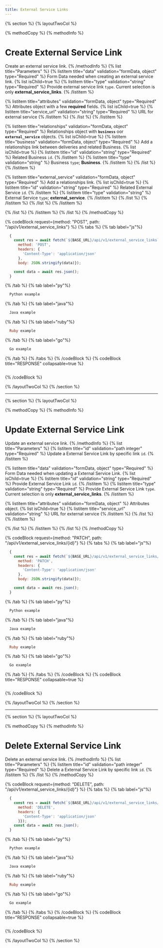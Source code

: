 ```yaml
---
title: External Service Links
---
```

{% section %}
{% layoutTwoCol %}

{% methodCopy %}
{% methodInfo %}
  # Create External Service Link
  Create an external service link.
{% /methodInfo %}
{% list title="Parameters" %}
  {% listitem title="data" validation="formData, object" type="Required" %}
  Form Data needed when creating an external service link.
  {% list isChild=true %}
  {% listitem title="type" validation="string" type="Required" %}
  Provide external service link `type`. Current selection is only **external_service_links**.
  {% /listitem %}

  {% listitem title="attributes" validation="formData, object" type="Required" %}
  Attributes object with a few **required** fields.
  {% list isChild=true %}
  {% listitem title="service_url" validation="string" type="Required" %}
  URL for external service
  {% /listitem %}
  {% /list %}
  {% /listitem %}

  {% listitem title="relationships" validation="formData, object" type="Required" %}
  Relationships object with **`business`** oor **`external_service`** objects.
  {% list isChild=true %}
  {% listitem title="business" validation="formData, object" type="Required" %}
  Add a relationships link between deliveries and related Business.
  {% list isChild=true %}
  {% listitem title="id" validation="string" type="Required" %}
  Related Business `id`.
  {% /listitem %}
  {% listitem title="type" validation="string" %}
  Business `type`; **Business**.
  {% /listitem %}
  {% /list %}
  {% /listitem %}

  {% listitem title="external_service" validation="formData, object" type="Required" %}
  Add a relationships link.
  {% list isChild=true %}
  {% listitem title="id" validation="string" type="Required" %}
  Related External Service `id`.
  {% /listitem %}
  {% listitem title="type" validation="string" %}
  External Service `type`; **external_service**.
  {% /listitem %}
  {% /list %}
  {% /listitem %}
  {% /list %}
  {% /listitem %}

  {% /list %}
  {% /listitem %}
{% /list %}
{% /methodCopy %}

{% codeBlock request={method: "POST", path: "/api/v1/external_service_links"} %}
{% tabs %}
  {% tab label="js"%}
  ```js
    {
      const res = await fetch(`${BASE_URL}/api/v1/external_service_links`, {
        method: 'POST',
        headers: {
          'Content-Type': 'application/json'
        },
        body: JSON.stringify(data)});

      const data = await res.json();
    }
  ```
  {% /tab %}
  {% tab label="py"%}
  ```py
    Python example
  ```
  {% /tab %}
  {% tab label="java"%}
  ```java
    Java example
  ```
  {% /tab %}
  {% tab label="ruby"%}
  ```ruby
    Ruby example
  ```
  {% /tab %}
  {% tab label="go"%}
  ```go
    Go example
  ```
  {% /tab %}
{% /tabs %}
{% /codeBlock %}
{% codeBlock title="RESPONSE" collapsable=true %}
  ```json
  ```
{% /codeBlock %}

{% /layoutTwoCol %}
{% /section %}

- - -

{% section %}
{% layoutTwoCol %}

{% methodCopy %}
{% methodInfo %}
  # Update External Service Link
  Update an external service link.
{% /methodInfo %}
{% list title="Parameters" %}
  {% listitem title="id" validation="path integer" type="Required" %}
  Update a External Service Link by specific link `id`.
  {% /listitem %}

  {% listitem title="data" validation="formData, object" type="Required" %}
  Form Data needed when updating a External Service Link.
  {% list isChild=true %}
  {% listitem title="id" validation="string" type="Required" %}
  Provide External Service Link `id`.
  {% /listitem %}
  {% listitem title="type" validation="string" type="Required" %}
  Provide External Service Link `type`. Current selection is only **external_service_links**.
  {% /listitem %}

  {% listitem title="attributes" validation="formData, object" %}
  Attributes object.
  {% list isChild=true %}
  {% listitem title="service_url" validation="string" %}
  URL for external service
  {% /listitem %}
  {% /list %}
  {% /listitem %}

  {% /list %}
  {% /listitem %}
{% /list %}
{% /methodCopy %}

{% codeBlock request={method: "PATCH", path: "/api/v1/external_service_links/{id}"} %}
{% tabs %}
  {% tab label="js"%}
  ```js
    {
      const res = await fetch(`${BASE_URL}/api/v1/external_service_links/${id}`, {
        method: 'PATCH',
        headers: {
          'Content-Type': 'application/json'
        },
        body: JSON.stringify(data)});

      const data = await res.json();
    }
  ```
  {% /tab %}
  {% tab label="py"%}
  ```py
    Python example
  ```
  {% /tab %}
  {% tab label="java"%}
  ```java
    Java example
  ```
  {% /tab %}
  {% tab label="ruby"%}
  ```ruby
    Ruby example
  ```
  {% /tab %}
  {% tab label="go"%}
  ```go
    Go example
  ```
  {% /tab %}
{% /tabs %}
{% /codeBlock %}
{% codeBlock title="RESPONSE" collapsable=true %}
  ```json
  ```
{% /codeBlock %}

{% /layoutTwoCol %}
{% /section %}

- - -

{% section %}
{% layoutTwoCol %}

{% methodCopy %}
{% methodInfo %}
  # Delete External Service Link
  Delete an external service link.
{% /methodInfo %}
{% list title="Parameters" %}
  {% listitem title="id" validation="path integer" type="Required" %}
  Delete a External Service Link by specific link `id`.
  {% /listitem %}
{% /list %}
{% /methodCopy %}

{% codeBlock request={method: "DELETE", path: "/api/v1/external_service_links/{id}"} %}
{% tabs %}
  {% tab label="js"%}
  ```js
    {
      const res = await fetch(`${BASE_URL}/api/v1/external_service_links/${id}`, {
        method: 'DELETE',
        headers: {
          'Content-Type': 'application/json'
        }});
      const data = await res.json();
    }
  ```
  {% /tab %}
  {% tab label="py"%}
  ```py
    Python example
  ```
  {% /tab %}
  {% tab label="java"%}
  ```java
    Java example
  ```
  {% /tab %}
  {% tab label="ruby"%}
  ```ruby
    Ruby example
  ```
  {% /tab %}
  {% tab label="go"%}
  ```go
    Go example
  ```
  {% /tab %}
{% /tabs %}
{% /codeBlock %}
{% codeBlock title="RESPONSE" collapsable=true %}
  ```json
  ```
{% /codeBlock %}

{% /layoutTwoCol %}
{% /section %}
